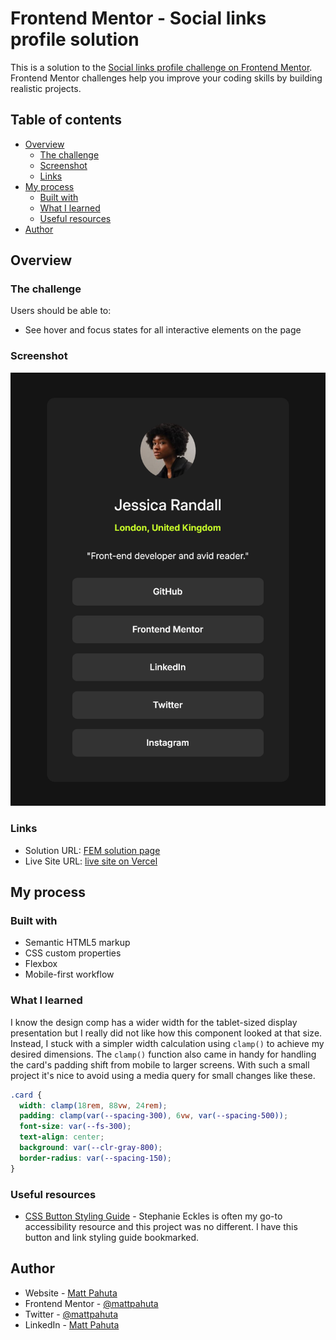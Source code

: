 # Frontend Mentor - Social links profile solution

This is a solution to the [Social links profile challenge on Frontend Mentor](https://www.frontendmentor.io/challenges/social-links-profile-UG32l9m6dQ). Frontend Mentor challenges help you improve your coding skills by building realistic projects. 

## Table of contents

- [Overview](#overview)
  - [The challenge](#the-challenge)
  - [Screenshot](#screenshot)
  - [Links](#links)
- [My process](#my-process)
  - [Built with](#built-with)
  - [What I learned](#what-i-learned)
  - [Useful resources](#useful-resources)
- [Author](#author)


## Overview

### The challenge

Users should be able to:

- See hover and focus states for all interactive elements on the page

### Screenshot

![](./project-ss.png)


### Links

- Solution URL: [FEM solution page](https://www.frontendmentor.io/solutions/social-links-card-using-flexbox-XH-NVOq_1_)
- Live Site URL: [live site on Vercel](https://blog-preview-card-homo.vercel.app/)

## My process

### Built with

- Semantic HTML5 markup
- CSS custom properties
- Flexbox
- Mobile-first workflow


### What I learned

I know the design comp has a wider width for the tablet-sized display presentation but I really did not like how this component looked at that size. Instead, I stuck with a simpler width calculation using `clamp()` to achieve my desired dimensions. The `clamp()` function also came in handy for handling the card's padding shift from mobile to larger screens. With such a small project it's nice to avoid using a media query for small changes like these.


```css
.card {
  width: clamp(18rem, 88vw, 24rem);
  padding: clamp(var(--spacing-300), 6vw, var(--spacing-500));
  font-size: var(--fs-300);
  text-align: center;
  background: var(--clr-gray-800);
  border-radius: var(--spacing-150);
}
```

### Useful resources

- [CSS Button Styling Guide](https://moderncss.dev/css-button-styling-guide/) - Stephanie Eckles is often my go-to accessibility resource and this project was no different. I have this button and link styling guide bookmarked.


## Author

- Website - [Matt Pahuta](https://www.mattpahuta.com)
- Frontend Mentor - [@mattpahuta](https://www.frontendmentor.io/profile/MattPahuta)
- Twitter - [@mattpahuta](https://www.twitter.com/MattPahuta)
- LinkedIn - [Matt Pahuta](www.linkedin.com/in/mattpahuta)
